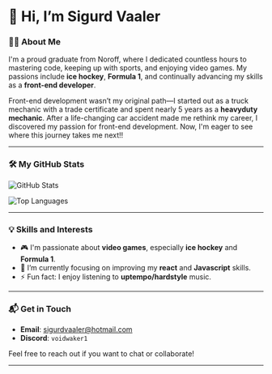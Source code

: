 # 👋 Hi, I’m Sigurd Vaaler

### 👨‍💻 About Me
I'm a proud graduate from Noroff, where I dedicated countless hours to mastering code, keeping up with sports, and enjoying video games. My passions include **ice hockey**, **Formula 1**, and continually advancing my skills as a **front-end developer**.

Front-end development wasn’t my original path—I started out as a truck mechanic with a trade certificate and spent nearly 5 years as a **heavyduty mechanic**. After a life-changing car accident made me rethink my career, I discovered my passion for front-end development. Now, I'm eager to see where this journey takes me next!!

---

### 🛠 My GitHub Stats

![GitHub Stats](https://github-readme-stats.vercel.app/api?username=Voidwaker&show_icons=true&theme=radical)

![Top Languages](https://github-readme-stats.vercel.app/api/top-langs/?username=Voidwaker&layout=compact&theme=radical)

---

### 💡 Skills and Interests
- 🎮 I'm passionate about **video games**, especially **ice hockey** and **Formula 1**.
- 🔭 I’m currently focusing on improving my **react** and **Javascript** skills.
- ⚡ Fun fact: I enjoy listening to **uptempo/hardstyle** music.

---

### 📬 Get in Touch
- **Email**: [sigurdvaaler@hotmail.com](mailto:sigurdvaaler@hotmail.com)
- **Discord**: `voidwaker1`

Feel free to reach out if you want to chat or collaborate!

---

<!---
Voidwaker/Voidwaker is a ✨ special ✨ repository because its `README.md` (this file) appears on your GitHub profile.
You can click the Preview link to take a look at your changes.
--->
